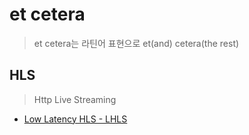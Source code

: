 # et cetera

> et cetera는 라틴어 표현으로 et(and) cetera(the rest) 



## HLS

> Http Live Streaming



- [Low Latency HLS - LHLS](https://www.theoplayer.com/blog/low-latency-hls-lhls)
